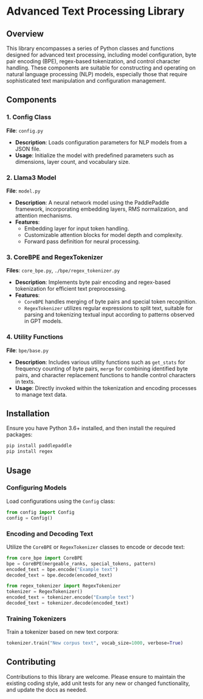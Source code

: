 # Advanced Text Processing Library

## Overview

This library encompasses a series of Python classes and functions designed for advanced text processing, including model configuration, byte pair encoding (BPE), regex-based tokenization, and control character handling. These components are suitable for constructing and operating on natural language processing (NLP) models, especially those that require sophisticated text manipulation and configuration management.

## Components

### 1. Config Class

**File**: `config.py`

- **Description**: Loads configuration parameters for NLP models from a JSON file.
- **Usage**: Initialize the model with predefined parameters such as dimensions, layer count, and vocabulary size.

### 2. Llama3 Model

**File**: `model.py`

- **Description**: A neural network model using the PaddlePaddle framework, incorporating embedding layers, RMS normalization, and attention mechanisms.
- **Features**:
  - Embedding layer for input token handling.
  - Customizable attention blocks for model depth and complexity.
  - Forward pass definition for neural processing.

### 3. CoreBPE and RegexTokenizer

**Files**: `core_bpe.py`, `./bpe/regex_tokenizer.py`

- **Description**: Implements byte pair encoding and regex-based tokenization for efficient text preprocessing.
- **Features**:
  - `CoreBPE` handles merging of byte pairs and special token recognition.
  - `RegexTokenizer` utilizes regular expressions to split text, suitable for parsing and tokenizing textual input according to patterns observed in GPT models.

### 4. Utility Functions

**File**: `bpe/base.py`

- **Description**: Includes various utility functions such as `get_stats` for frequency counting of byte pairs, `merge` for combining identified byte pairs, and character replacement functions to handle control characters in texts.
- **Usage**: Directly invoked within the tokenization and encoding processes to manage text data.

## Installation

Ensure you have Python 3.6+ installed, and then install the required packages:

```bash
pip install paddlepaddle
pip install regex
```

## Usage

### Configuring Models

Load configurations using the `Config` class:

```python
from config import Config
config = Config()
```

### Encoding and Decoding Text

Utilize the `CoreBPE` or `RegexTokenizer` classes to encode or decode text:

```python
from core_bpe import CoreBPE
bpe = CoreBPE(mergeable_ranks, special_tokens, pattern)
encoded_text = bpe.encode("Example text")
decoded_text = bpe.decode(encoded_text)

from regex_tokenizer import RegexTokenizer
tokenizer = RegexTokenizer()
encoded_text = tokenizer.encode("Example text")
decoded_text = tokenizer.decode(encoded_text)
```

### Training Tokenizers

Train a tokenizer based on new text corpora:

```python
tokenizer.train("New corpus text", vocab_size=1000, verbose=True)
```

## Contributing

Contributions to this library are welcome. Please ensure to maintain the existing coding style, add unit tests for any new or changed functionality, and update the docs as needed.
